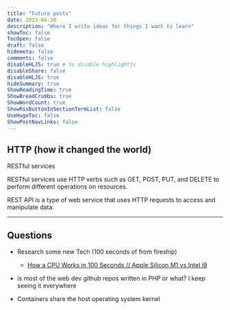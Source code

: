 ```yaml
---
title: "Future posts"
date: 2023-04-30
description: "Where I write ideas for things I want to learn"
showToc: false
TocOpen: false
draft: false
hidemeta: false
comments: false
disableHLJS: true # to disable highlightjs
disableShare: false
disableHLJS: true
hideSummary: true
ShowReadingTime: true
ShowBreadCrumbs: true
ShowWordCount: true
ShowRssButtonInSectionTermList: false
UseHugoToc: false
ShowPostNavLinks: false
---
```





## HTTP (how it changed the world)

RESTful services 

RESTful services use HTTP verbs such as GET, POST, PUT, and DELETE to perform different operations on resources.


REST API is a type of web service that uses HTTP requests to access and manipulate data.

---

## Questions

-   Research some new Tech (100 seconds of from fireship) 
    -   [How a CPU Works in 100 Seconds // Apple Silicon M1 vs Intel i9](https://www.youtube.com/watch?v=vqs_0W-MSB0)


-   is most of the web dev github repos written in PHP or what? I keep seeing it everywhere

-   Containers share the host operating system kernel


